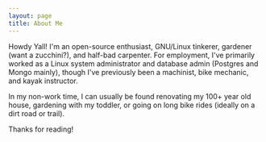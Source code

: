 ```yaml
---
layout: page
title: About Me
---
```



Howdy Yall! I'm an open-source enthusiast, GNU/Linux tinkerer, gardener (want a zucchini?), and half-bad carpenter. For employment, I've primarily worked as a Linux system administrator and database admin (Postgres and Mongo mainly), though I've previously been a machinist, bike mechanic, and kayak instructor.

In my non-work time, I can usually be found renovating my 100+ year old house, gardening with my toddler, or going on long bike rides (ideally on a dirt road or trail).

Thanks for reading!
